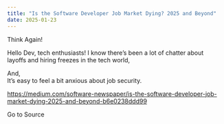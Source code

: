 ```yaml
---
title: "Is the Software Developer Job Market Dying? 2025 and Beyond"
date: 2025-01-23
---
```


Think Again!

Hello Dev, tech enthusiasts! I know there’s been a lot of chatter about layoffs and hiring freezes in the tech world,

And,  
It’s easy to feel a bit anxious about job security.

https://medium.com/software-newspaper/is-the-software-developer-job-market-dying-2025-and-beyond-b6e0238ddd99

Go to Source
